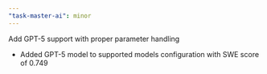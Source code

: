 ```yaml
---
"task-master-ai": minor
---
```


Add GPT-5 support with proper parameter handling

- Added GPT-5 model to supported models configuration with SWE score of 0.749
